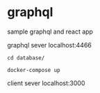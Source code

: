 # graphql

sample graphql and react app

graphql sever localhost:4466

```
cd database/
```

```
docker-compose up
 ```

client sever localhost:3000
